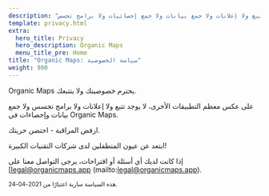 ```yaml
---
description: "لا تتبع ولا إعلانات ولا جمع بيانات ولا جمع إحصائيات ولا برامج تجسس"
template: privacy.html
extra:
  hero_title: Privacy
  hero_description: Organic Maps 
  menu_title_pre: Home
title: "Organic Maps: سياسة الخصوصية"
weight: 900
---
```


Organic Maps يحترم خصوصيتك ولا يتتبعك.

على عكس معظم التطبيقات الأخرى، لا يوجد تتبع ولا إعلانات ولا برامج تجسس ولا
جمع بيانات وإحصاءات في Organic Maps.

ارفض المراقبة - احتضن حريتك.

ابتعد عن عيون المتطفلين لدى شركات التقنيات الكبيرة!

إذا كانت لديك أي أسئلة أو اقتراحات، يرجى التواصل معنا على
[legal@organicmaps.app (mailto:legal@organicmaps.app).

<sub>هذه السياسة سارية اعتبارًا من 2021-04-24.</sub>
